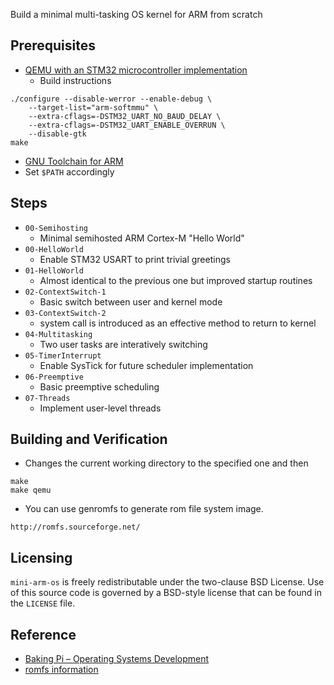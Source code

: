 Build a minimal multi-tasking OS kernel for ARM from scratch

Prerequisites
-------------
- [QEMU with an STM32 microcontroller implementation](http://beckus.github.io/qemu_stm32/)
  - Build instructions
```
./configure --disable-werror --enable-debug \
    --target-list="arm-softmmu" \
    --extra-cflags=-DSTM32_UART_NO_BAUD_DELAY \
    --extra-cflags=-DSTM32_UART_ENABLE_OVERRUN \
    --disable-gtk
make
```
- [GNU Toolchain for ARM](https://launchpad.net/gcc-arm-embedded)
- Set `$PATH` accordingly

Steps
-----
* `00-Semihosting`
  - Minimal semihosted ARM Cortex-M "Hello World"
* `00-HelloWorld`
  - Enable STM32 USART to print trivial greetings
* `01-HelloWorld`
  - Almost identical to the previous one but improved startup routines
* `02-ContextSwitch-1`
  - Basic switch between user and kernel mode
* `03-ContextSwitch-2`
  - system call is introduced as an effective method to return to kernel
* `04-Multitasking`
  - Two user tasks are interatively switching
* `05-TimerInterrupt`
  - Enable SysTick for future scheduler implementation
* `06-Preemptive`
  - Basic preemptive scheduling
* `07-Threads`
  - Implement user-level threads

Building and Verification
-------------------------
* Changes the current working directory to the specified one and then
```
make
make qemu
```

* You can use genromfs to generate rom file system image.
```
http://romfs.sourceforge.net/
```

Licensing
---------
`mini-arm-os` is freely redistributable under the two-clause BSD License.
Use of this source code is governed by a BSD-style license that can be found
in the `LICENSE` file.

Reference
---------
* [Baking Pi – Operating Systems Development](http://www.cl.cam.ac.uk/projects/raspberrypi/tutorials/os/)
* [romfs information](http://romfs.sourceforge.net/)